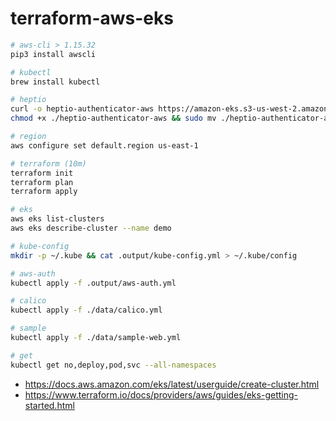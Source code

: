 # terraform-aws-eks

```bash
# aws-cli > 1.15.32
pip3 install awscli

# kubectl
brew install kubectl

# heptio
curl -o heptio-authenticator-aws https://amazon-eks.s3-us-west-2.amazonaws.com/1.10.3/2018-06-05/bin/darwin/amd64/heptio-authenticator-aws
chmod +x ./heptio-authenticator-aws && sudo mv ./heptio-authenticator-aws /usr/local/bin/

# region
aws configure set default.region us-east-1

# terraform (10m)
terraform init
terraform plan
terraform apply

# eks
aws eks list-clusters
aws eks describe-cluster --name demo

# kube-config
mkdir -p ~/.kube && cat .output/kube-config.yml > ~/.kube/config

# aws-auth
kubectl apply -f .output/aws-auth.yml

# calico
kubectl apply -f ./data/calico.yml

# sample
kubectl apply -f ./data/sample-web.yml

# get
kubectl get no,deploy,pod,svc --all-namespaces
```
* https://docs.aws.amazon.com/eks/latest/userguide/create-cluster.html
* https://www.terraform.io/docs/providers/aws/guides/eks-getting-started.html
